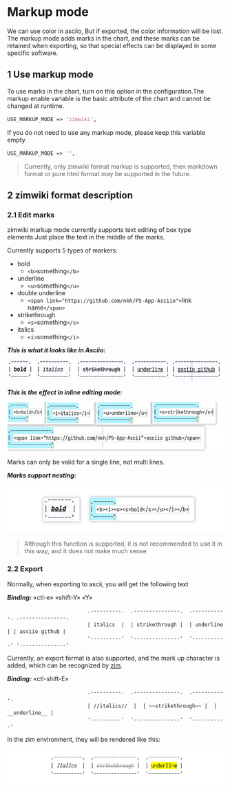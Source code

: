 # Markup mode

We can use color in asciio, But if exported, the color information will be lost.
The markup mode adds marks in the chart, and these marks can be retained when 
exporting, so that special effects can be displayed in some specific software.

## 1 Use markup mode

To use marks in the chart, turn on this option in the configuration.The markup 
enable variable is the basic attribute of the chart and cannot be changed at 
runtime.


```perl
USE_MARKUP_MODE => 'zimwiki',
```

If you do not need to use any markup mode, please keep this variable empty.

```perl
USE_MARKUP_MODE => '',
```
>Currently, only zimwiki format markup is supported, then markdown format or pure
html format may be supported in the future.

## 2 zimwiki format description
### 2.1 Edit marks

zimwiki markup mode currently supports text editing of box type elements.Just place the text 
in the middle of the marks.

Currently supports 5 types of markers: 
- bold
  - `<b>`something`</b>`
- underline
  - `<u>`something`</u>`
- double underline
  - `<span link="https://github.com/nkh/P5-App-Asciio">`link name`</span>`
- strikethrough
  - `<s>`something`</s>`
- italics
  - `<i>`something`</i>`


***This is what it looks like in Asciio:***

![markup_effect](markup_effect.png)

***This is the effect in inline editing mode:***

![markup_mode_modify](markup_mode_modify.png)

Marks can only be valid for a single line, not multi lines.

***Marks support nesting:***

![markup_nesting](markup_nesting.png)

>Although this function is supported, it is not recommended to use it in this way, 
and it does not make much sense


### 2.2 Export

Normally, when exporting to ascii, you will get the following text

***Binding:*** «ctl-e» «shift-Y» «Y»


```
                          .----------.  .---------------.  .-----------. .---------------.
                          | italics  |  | strikethrough |  | underline | | asciio github |
                          '----------'  '---------------'  '-----------' '---------------'
```

Currently, an export format is also supported, and the mark up character is added, which 
can be recognized by [zim](https://zim-wiki.org/).

***Binding:*** «ctl-shift-E»

```
                          .----------.  .---------------.  .-----------.
                          | //italics//  |  | ~~strikethrough~~ |  | __underline__ |
                          '----------'  '---------------'  '-----------'
```

In the zim environment, they will be rendered like this:

![markup_mode_zim](markup_mode_zim.png)





